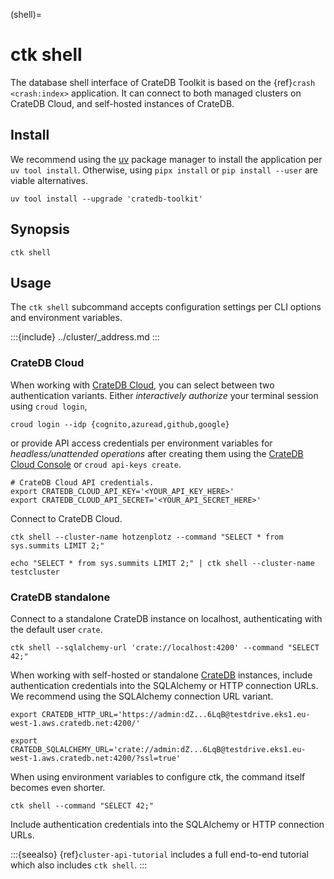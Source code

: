 (shell)=
# ctk shell

The database shell interface of CrateDB Toolkit is based on the
{ref}`crash <crash:index>` application. It can connect to both
managed clusters on CrateDB Cloud, and self-hosted instances of
CrateDB.

## Install

We recommend using the [uv] package manager to install the application per
`uv tool install`. Otherwise, using `pipx install` or `pip install --user`
are viable alternatives.
```shell
uv tool install --upgrade 'cratedb-toolkit'
```

## Synopsis

```shell
ctk shell
```

## Usage

The `ctk shell` subcommand accepts configuration settings per CLI options and
environment variables.

:::{include} ../cluster/_address.md
:::

### CrateDB Cloud

When working with [CrateDB Cloud], you can select between two authentication variants.
Either _interactively authorize_ your terminal session using `croud login`,
```shell
croud login --idp {cognito,azuread,github,google}
```
or provide API access credentials per environment variables for _headless/unattended
operations_ after creating them using the [CrateDB Cloud Console] or
`croud api-keys create`.
```shell
# CrateDB Cloud API credentials.
export CRATEDB_CLOUD_API_KEY='<YOUR_API_KEY_HERE>'
export CRATEDB_CLOUD_API_SECRET='<YOUR_API_SECRET_HERE>'
```

Connect to CrateDB Cloud.
```shell
ctk shell --cluster-name hotzenplotz --command "SELECT * from sys.summits LIMIT 2;"
```
```shell
echo "SELECT * from sys.summits LIMIT 2;" | ctk shell --cluster-name testcluster
```

### CrateDB standalone

Connect to a standalone CrateDB instance on localhost, authenticating with the
default user `crate`.
```shell
ctk shell --sqlalchemy-url 'crate://localhost:4200' --command "SELECT 42;"
```

When working with self-hosted or standalone [CrateDB] instances, include
authentication credentials into the SQLAlchemy or HTTP connection URLs.
We recommend using the SQLAlchemy connection URL variant.
```shell
export CRATEDB_HTTP_URL='https://admin:dZ...6LqB@testdrive.eks1.eu-west-1.aws.cratedb.net:4200/'
```
```shell
export CRATEDB_SQLALCHEMY_URL='crate://admin:dZ...6LqB@testdrive.eks1.eu-west-1.aws.cratedb.net:4200/?ssl=true'
```
When using environment variables to configure ctk, the command itself becomes even shorter.
```shell
ctk shell --command "SELECT 42;"
```


Include authentication credentials into the
SQLAlchemy or HTTP connection URLs.


:::{seealso}
{ref}`cluster-api-tutorial` includes a full end-to-end tutorial which also includes
`ctk shell`.
:::


[CrateDB]: https://cratedb.com/database
[CrateDB Cloud]: https://cratedb.com/docs/cloud/
[CrateDB Cloud Console]: https://console.cratedb.cloud/
[uv]: https://docs.astral.sh/uv/
